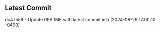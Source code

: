 
## Latest Commit
dc47559 - Update README with latest commit info (2024-08-29 17:00:10 -0400) <Yunxi-Zhou>
